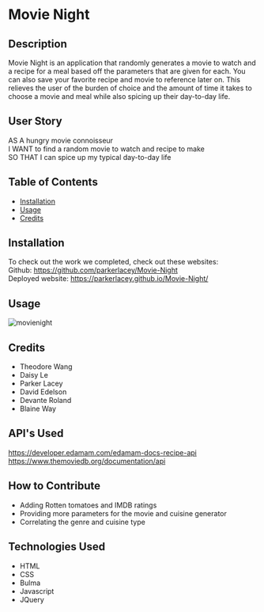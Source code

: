 # Movie Night

## Description

Movie Night is an application that randomly generates a movie to watch and a recipe for a meal based off the parameters that are given for each. You can also save your favorite recipe and movie to reference later on. This relieves the user of the burden of choice and the amount of time it takes to choose a movie and meal while also spicing up their day-to-day life. 

## User Story

AS A hungry movie connoisseur <br>
I WANT to find a random movie to watch and recipe to make <br>
SO THAT I can spice up my typical day-to-day life

## Table of Contents 

- [Installation](#installation)
- [Usage](#usage)
- [Credits](#credits)

## Installation

To check out the work we completed, check out these websites: <br>
Github: https://github.com/parkerlacey/Movie-Night <br>
Deployed website: https://parkerlacey.github.io/Movie-Night/

## Usage

![movienight](assets/Movie-Night.gif) 

## Credits

* Theodore Wang
* Daisy Le
* Parker Lacey
* David Edelson
* Devante Roland
* Blaine Way

## API's Used

https://developer.edamam.com/edamam-docs-recipe-api <br>
https://www.themoviedb.org/documentation/api


## How to Contribute

- Adding Rotten tomatoes and IMDB ratings <br>
- Providing more parameters for the movie and cuisine generator <br>
- Correlating the genre and cuisine type 

## Technologies Used

* HTML
* CSS
* Bulma
* Javascript
* JQuery


 

